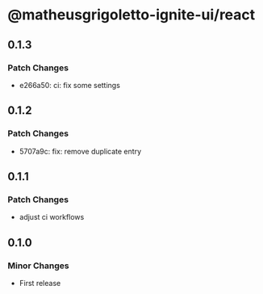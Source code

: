 # @matheusgrigoletto-ignite-ui/react

## 0.1.3

### Patch Changes

- e266a50: ci: fix some settings

## 0.1.2

### Patch Changes

- 5707a9c: fix: remove duplicate entry

## 0.1.1

### Patch Changes

- adjust ci workflows

## 0.1.0

### Minor Changes

- First release
